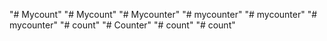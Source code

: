 "# Mycount" 
"# Mycount" 
"# Mycounter" 
"# mycounter" 
"# mycounter" 
"# mycounter" 
"# count" 
"# Counter" 
"# count" 
"# count" 
